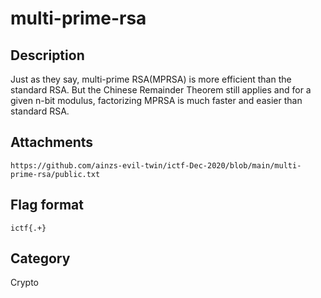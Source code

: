 # multi-prime-rsa

## Description

Just as they say, multi-prime RSA(MPRSA) is more efficient than the standard RSA. But the Chinese Remainder Theorem still applies and for a given n-bit modulus, factorizing MPRSA is much faster and easier than standard RSA.

## Attachments

`https://github.com/ainzs-evil-twin/ictf-Dec-2020/blob/main/multi-prime-rsa/public.txt`  

## Flag format

`ictf{.+}`

## Category

Crypto
